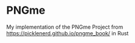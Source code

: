 # PNGme

My implementation of the PNGme Project from https://picklenerd.github.io/pngme_book/ in Rust
